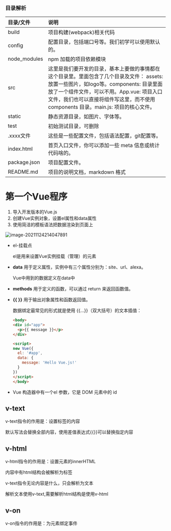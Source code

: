 ### 目录解析

| 目录/文件    | 说明                                                         |
| :----------- | :----------------------------------------------------------- |
| build        | 项目构建(webpack)相关代码                                    |
| config       | 配置目录，包括端口号等。我们初学可以使用默认的。             |
| node_modules | npm 加载的项目依赖模块                                       |
| src          | 这里是我们要开发的目录，基本上要做的事情都在这个目录里。里面包含了几个目录及文件： assets: 放置一些图片，如logo等。components: 目录里面放了一个组件文件，可以不用。App.vue: 项目入口文件，我们也可以直接将组件写这里，而不使用 components 目录。main.js: 项目的核心文件。 |
| static       | 静态资源目录，如图片、字体等。                               |
| test         | 初始测试目录，可删除                                         |
| .xxxx文件    | 这些是一些配置文件，包括语法配置，git配置等。                |
| index.html   | 首页入口文件，你可以添加一些 meta 信息或统计代码啥的。       |
| package.json | 项目配置文件。                                               |
| README.md    | 项目的说明文档，markdown 格式                                |



# 第一个Vue程序

1. 导入开发版本的Vue.js
2. 创建Vue实例对象，设置el属性和data属性
3. 使用简洁的模板语法把数据渲染到页面上

![image-20211124214047891](C:\Users\Y_rachel\AppData\Roaming\Typora\typora-user-images\image-20211124214047891.png)

- el-挂载点

  el是用来设置Vue实例挂载（管理）的元素

- **data** 用于定义属性，实例中有三个属性分别为：site、url、alexa。

  Vue中用到的数据定义在data中

- **methods** 用于定义的函数，可以通过 return 来返回函数值。

- **{{ }}** 用于输出对象属性和函数返回值。

  数据绑定最常见的形式就是使用 {{...}}（双大括号）的文本插值：

  ```html
  <body>
  <div id="app">
    <p>{{ message }}</p>
  </div>
  
  <script>
  new Vue({
    el: '#app',
    data: {
      message: 'Hello Vue.js!'
    }
  })
  </script>
  </body>
  ```

  

- Vue 构造器中有一个el 参数，它是 DOM 元素中的 id

## v-text

v-text指令的作用是：设置标签的内容

默认写法会替换全部内容，使用差值表达式{{}}可以替换指定内容

## v-html

v-html指令的作用是：设置元素的innerHTML

内容中有html结构会被解析为标签

v-text指令无论内容是什么，只会解析为文本

解析文本使用v-text,需要解析html结构是使用v-html

## v-on

v-on指令的作用是：为元素绑定事件

